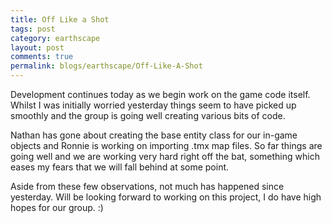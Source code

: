 ```yaml
---
title: Off Like a Shot
tags: post
category: earthscape
layout: post
comments: true
permalink: blogs/earthscape/Off-Like-A-Shot
---
```


Development continues today as we begin work on the game code itself. Whilst I was initially worried yesterday things seem to have picked up smoothly and the group is going well creating various bits of code. 

Nathan has gone about creating the base entity class for our in-game objects and Ronnie is working on importing .tmx map files. So far things are going well and we are working very hard right off the bat, something which eases my fears that we will fall behind at some point.

Aside from these few observations, not much has happened since yesterday. Will be looking forward to working on this project, I do have high hopes for our group. :)